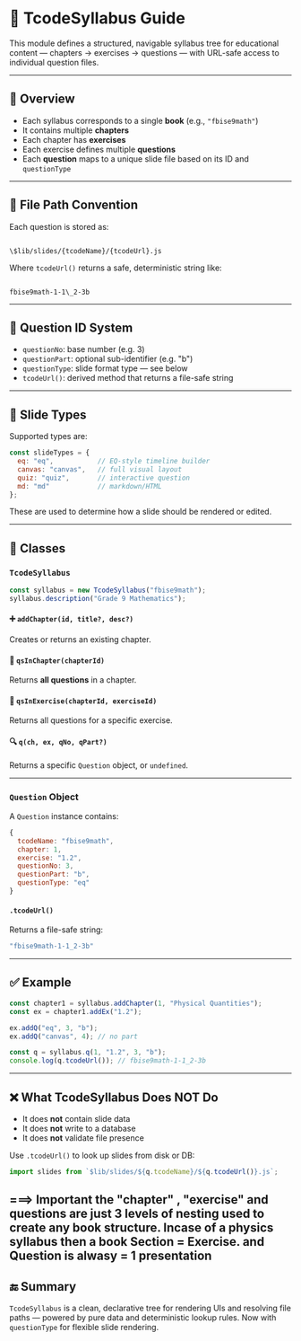 

# 📘 TcodeSyllabus Guide

This module defines a structured, navigable syllabus tree for educational content — chapters → exercises → questions — with URL-safe access to individual question files.

---

## 🌱 Overview

- Each syllabus corresponds to a single **book** (e.g., `"fbise9math"`)
- It contains multiple **chapters**
- Each chapter has **exercises**
- Each exercise defines multiple **questions**
- Each **question** maps to a unique slide file based on its ID and `questionType`

---

## 📁 File Path Convention

Each question is stored as:

```

\$lib/slides/{tcodeName}/{tcodeUrl}.js

```

Where `tcodeUrl()` returns a safe, deterministic string like:

```

fbise9math-1-1\_2-3b

````

---

## 🧠 Question ID System

- `questionNo`: base number (e.g. 3)
- `questionPart`: optional sub-identifier (e.g. "b")
- `questionType`: slide format type — see below
- `tcodeUrl()`: derived method that returns a file-safe string

---

## 🎨 Slide Types

Supported types are:

```js
const slideTypes = {
  eq: "eq",           // EQ-style timeline builder
  canvas: "canvas",   // full visual layout
  quiz: "quiz",       // interactive question
  md: "md"            // markdown/HTML
};
````

These are used to determine how a slide should be rendered or edited.

---

## 🧱 Classes

### `TcodeSyllabus`

```js
const syllabus = new TcodeSyllabus("fbise9math");
syllabus.description("Grade 9 Mathematics");
```

#### ➕ `addChapter(id, title?, desc?)`

Creates or returns an existing chapter.

#### 📖 `qsInChapter(chapterId)`

Returns **all questions** in a chapter.

#### 📘 `qsInExercise(chapterId, exerciseId)`

Returns all questions for a specific exercise.

#### 🔍 `q(ch, ex, qNo, qPart?)`

Returns a specific `Question` object, or `undefined`.

---

### `Question` Object

A `Question` instance contains:

```js
{
  tcodeName: "fbise9math",
  chapter: 1,
  exercise: "1.2",
  questionNo: 3,
  questionPart: "b",
  questionType: "eq"
}
```

#### `.tcodeUrl()`

Returns a file-safe string:

```js
"fbise9math-1-1_2-3b"
```

---

## ✅ Example

```js
const chapter1 = syllabus.addChapter(1, "Physical Quantities");
const ex = chapter1.addEx("1.2");

ex.addQ("eq", 3, "b");
ex.addQ("canvas", 4); // no part

const q = syllabus.q(1, "1.2", 3, "b");
console.log(q.tcodeUrl()); // fbise9math-1-1_2-3b
```

---

## ❌ What TcodeSyllabus Does NOT Do

* It does **not** contain slide data
* It does **not** write to a database
* It does **not** validate file presence

Use `.tcodeUrl()` to look up slides from disk or DB:

```js
import slides from `$lib/slides/${q.tcodeName}/${q.tcodeUrl()}.js`;
```

===> Important the "chapter" , "exercise" and questions are just 3 levels of nesting used to create any book structure. Incase of a physics syllabus then a book Section = Exercise. and Question is alwasy  = 1 presentation 
---

## 🔚 Summary

`TcodeSyllabus` is a clean, declarative tree for rendering UIs and resolving file paths — powered by pure data and deterministic lookup rules. Now with `questionType` for flexible slide rendering.

```
```
